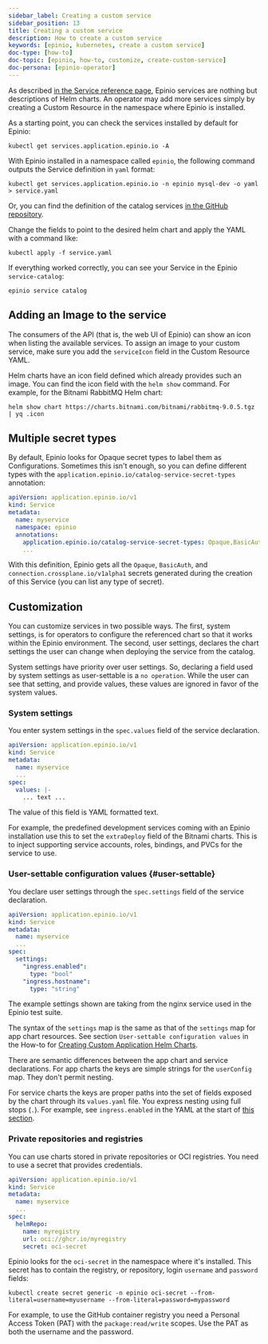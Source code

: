 ```yaml
---
sidebar_label: Creating a custom service
sidebar_position: 13
title: Creating a custom service
description: How to create a custom service
keywords: [epinio, kubernetes, create a custom service]
doc-type: [how-to]
doc-topic: [epinio, how-to, customize, create-custom-service]
doc-persona: [epinio-operator]
---
```


<head>
  <link rel="canonical" href="https://docs.epinio.io/howtos/customization/create_custom_service"/>
</head>

As described [in the Service reference page](../../references/services.md),
Epinio services are nothing but descriptions of Helm charts.
An operator may add more services simply by creating a Custom Resource in the namespace where Epinio is installed.

As a starting point, you can check the services installed by default for Epinio:

```console
kubectl get services.application.epinio.io -A
```

With Epinio installed in a namespace called `epinio`, the following command outputs the Service definition in `yaml` format:

```console
kubectl get services.application.epinio.io -n epinio mysql-dev -o yaml > service.yaml
```

Or, you can find the definition of the catalog services
[in the GitHub repository](https://github.com/epinio/helm-charts/blob/main/chart/epinio/templates/service-catalog.yaml).

Change the fields to point to the desired helm chart and apply the YAML with a command like:

```console
kubectl apply -f service.yaml
```

If everything worked correctly, you can see your Service in the Epinio `service-catalog`:

```console
epinio service catalog
```

## Adding an Image to the service

The consumers of the API (that is, the web UI of Epinio) can show an icon when listing the available services.
To assign an image to your custom service, make sure you add the `serviceIcon` field in the Custom Resource YAML.

Helm charts have an icon field defined which already provides such an image.
You can find the icon field with the `helm show` command. For example, for the Bitnami RabbitMQ Helm chart:

```console
helm show chart https://charts.bitnami.com/bitnami/rabbitmq-9.0.5.tgz | yq .icon
```

## Multiple secret types

By default, Epinio looks for Opaque secret types to label them as Configurations.
Sometimes this isn't enough,
so you can define different types with the `application.epinio.io/catalog-service-secret-types` annotation:

```yaml
apiVersion: application.epinio.io/v1
kind: Service
metadata:
  name: myservice
  namespace: epinio
  annotations:
    application.epinio.io/catalog-service-secret-types: Opaque,BasicAuth,connection.crossplane.io/v1alpha1
    ...
```

With this definition, Epinio gets all the `Opaque`, `BasicAuth`,
and `connection.crossplane.io/v1alpha1` secrets generated during the creation of this Service (you can list any type of secret).

## Customization

You can customize services in two possible ways.
The first, system settings, is for operators to configure the referenced chart so that it works within the Epinio environment.
The second, user settings, declares the chart settings the user can change when deploying the service from the catalog.

System settings have priority over user settings.
So, declaring a field used by system settings as user-settable is a `no operation`.
While the user can see that setting, and provide values, these values are ignored in favor of the system values.

### System settings

You enter system settings in the `spec.values` field of the service declaration.

```yaml
apiVersion: application.epinio.io/v1
kind: Service
metadata:
  name: myservice
  ...
spec:
  values: |-
    ... text ...
```

The value of this field is YAML formatted text.

For example, the predefined development services coming with an Epinio installation
use this to set the `extraDeploy` field of the Bitnami charts.
This is to inject supporting service accounts, roles, bindings, and PVCs for the service to use.

### User-settable configuration values {#user-settable}

You declare user settings through the `spec.settings` field of the service declaration.

```yaml
apiVersion: application.epinio.io/v1
kind: Service
metadata:
  name: myservice
  ...
spec:
  settings:
    "ingress.enabled":
      type: "bool"
    "ingress.hostname":
      type: "string"
```

The example settings shown are taking from the nginx service used in the Epinio test suite.

The syntax of the `settings` map is the same as that of the `settings` map for app chart resources.
See section `User-settable configuration values` in the How-to for
[Creating Custom Application Helm Charts](create_custom_appcharts.md).

There are semantic differences between the app chart and service declarations.
For app charts the keys are simple strings for the `userConfig` map.
They don't permit nesting.

For service charts the keys are proper paths into the set of fields exposed by the chart through its `values.yaml` file.
You express nesting using full stops (`.`).
For example, see `ingress.enabled` in the YAML at the start of [this section](#user-settable).

### Private repositories and registries

You can use charts stored in private repositories or OCI registries.
You need to use a secret that provides credentials.

```yaml
apiVersion: application.epinio.io/v1
kind: Service
metadata:
  name: myservice
  ...
spec:
  helmRepo:
    name: myregistry
    url: oci://ghcr.io/myregistry
    secret: oci-secret
```

Epinio looks for the `oci-secret` in the namespace where it's installed.
This secret has to contain the registry, or repository, login `username` and `password` fields:

```console
kubectl create secret generic -n epinio oci-secret --from-literal=username=myusername --from-literal=password=mypassword
```

For example, to use the GitHub container registry you need a Personal Access Token (PAT) with the `package:read/write` scopes.
Use the PAT as both the username and the password.
